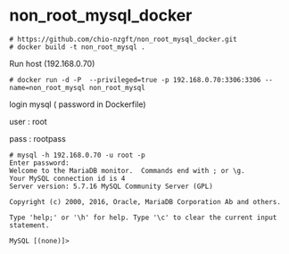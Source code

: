 # non_root_mysql_docker

```
# https://github.com/chio-nzgft/non_root_mysql_docker.git
# docker build -t non_root_mysql .

```

Run host (192.168.0.70) 
```
# docker run -d -P  --privileged=true -p 192.168.0.70:3306:3306 --name=non_root_mysql non_root_mysql 
```

login mysql ( password in Dockerfile)

user : root

pass : rootpass

```
# mysql -h 192.168.0.70 -u root -p
Enter password:
Welcome to the MariaDB monitor.  Commands end with ; or \g.
Your MySQL connection id is 4
Server version: 5.7.16 MySQL Community Server (GPL)

Copyright (c) 2000, 2016, Oracle, MariaDB Corporation Ab and others.

Type 'help;' or '\h' for help. Type '\c' to clear the current input statement.

MySQL [(none)]>
```
